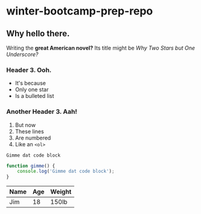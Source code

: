 # winter-bootcamp-prep-repo

## Why hello there.
Writing the **great American novel?** Its title might be _Why Two Stars but One Underscore?_

### Header 3. Ooh.
* It's because
* Only one star
* Is a bulleted list

### Another Header 3. Aah!
1. But now
1. These lines
1. Are numbered
1. Like an `<ol>`

```
Gimme dat code block
```

```js
function gimme() {
    console.log('Gimme dat code block');
}
```

| Name | Age | Weight
|---|---|---|
| Jim | 18 | 150lb
